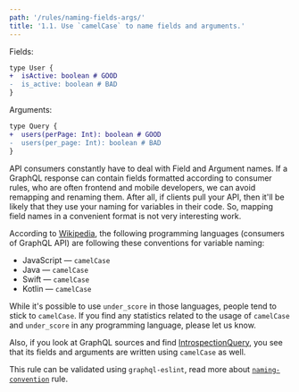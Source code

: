 ```yaml
---
path: '/rules/naming-fields-args/'
title: '1.1. Use `camelCase` to name fields and arguments.'
---
```


Fields:

```diff
type User {
+  isActive: boolean # GOOD
-  is_active: boolean # BAD
}
```

Arguments:

```diff
type Query {
+  users(perPage: Int): boolean # GOOD
-  users(per_page: Int): boolean # BAD
}
```

API consumers constantly have to deal with Field and Argument names. If a GraphQL response can contain fields formatted according to consumer rules, who are often frontend and mobile developers, we can avoid remapping and renaming them. After all, if clients pull your API, then it'll be likely that they use your naming for variables in their code. So, mapping field names in a convenient format is not very interesting work.

According to [Wikipedia](<https://en.wikipedia.org/wiki/Naming_convention_(programming)>), the following programming languages (consumers of GraphQL API) are following these conventions for variable naming:

- JavaScript — `camelCase`
- Java — `camelCase`
- Swift — `camelCase`
- Kotlin — `camelCase`

While it's possible to use `under_score` in those languages, people tend to stick to `camelCase`. If you find any statistics related to the usage of `camelCase` and `under_score` in any programming language, please let us know.

Also, if you look at GraphQL sources and find [IntrospectionQuery](https://github.com/graphql/graphql-js/blob/master/src/utilities/introspectionQuery.js), you see that its fields and arguments are written using `camelCase` as well.

This rule can be validated using `graphql-eslint`, read more about [`naming-convention`](https://github.com/dotansimha/graphql-eslint/blob/master/docs/rules/naming-convention.md) rule.

